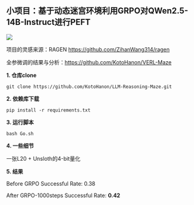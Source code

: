 ## 小项目：基于动态迷宫环境利用GRPO对QWen2.5-14B-Instruct进行PEFT
![](https://img.picui.cn/free/2025/03/08/67cc2c87b8d8c.png)

项目的灵感来源：RAGEN https://github.com/ZihanWang314/ragen

全参微调的结果与分析：https://github.com/KotoHanon/VERL-Maze

**1. 仓库clone**

`git clone https://github.com/KotoHanon/LLM-Reasoning-Maze.git`

**2. 依赖库下载**

`pip install -r requirements.txt`

**3. 运行脚本**

`bash Go.sh`

**4. 一些细节**

一张L20 + Unsloth的4-bit量化

**5. 结果**

Before GRPO Successful Rate: 0.38

After GRPO-1000steps Successful Rate: **0.42**


